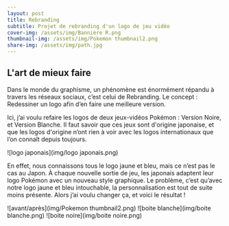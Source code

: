 ```yaml
---
layout: post
title: Rebranding
subtitle: Projet de rebranding d'un logo de jeu vidéo
cover-img: /assets/img/Bannière R.png
thumbnail-img: /assets/img/Pokemon thumbnail2.png
share-img: /assets/img/path.jpg
---
```


## L'art de mieux faire

Dans le monde du graphisme, un phénomène est énormément répandu à travers les réseaux sociaux, c’est celui de Rebranding. Le concept : Redessiner un logo afin d’en faire une meilleure version.

Ici, j’ai voulu refaire les logos de deux jeux-vidéos Pokémon : Version Noire, et Version Blanche. Il faut savoir que ces jeux sont d'origine japonaise, et que les logos d'origine n’ont rien à voir avec les logos internationaux que l’on connaît depuis toujours.

![logo japonais](img/logo japonais.png)

En effet, nous connaissons tous le logo jaune et bleu, mais ce n’est pas le cas au Japon. À chaque nouvelle sortie de jeu, les japonais adaptent leur logo Pokémon avec un nouveau style graphique. Le problème, c’est qu’avec notre logo jaune et bleu intouchable, la personnalisation est tout de suite moins présente. Alors j’ai voulu changer ça, et voici le résultat !

![avant/après](img/Pokemon thumbnail2.png)
![boite blanche](img/boite blanche.png)
![boite noire](img/boite noire.png)
